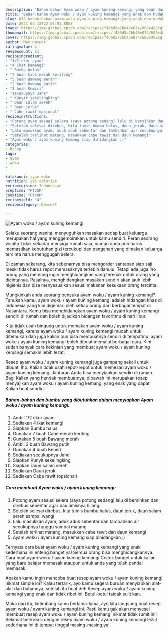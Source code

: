 ```yaml
---
description: "Bahan-bahan Ayam woku / ayam kuning kemangi yang enak dan Mudah Dibuat"
title: "Bahan-bahan Ayam woku / ayam kuning kemangi yang enak dan Mudah Dibuat"
slug: 618-bahan-bahan-ayam-woku-ayam-kuning-kemangi-yang-enak-dan-mudah-dibuat
date: 2021-03-18T22:05:53.888Z
image: https://img-global.cpcdn.com/recipes/f466d5a7bb46e874/680x482cq70/ayam-woku-ayam-kuning-kemangi-foto-resep-utama.jpg
thumbnail: https://img-global.cpcdn.com/recipes/f466d5a7bb46e874/680x482cq70/ayam-woku-ayam-kuning-kemangi-foto-resep-utama.jpg
cover: https://img-global.cpcdn.com/recipes/f466d5a7bb46e874/680x482cq70/ayam-woku-ayam-kuning-kemangi-foto-resep-utama.jpg
author: Max Harper
ratingvalue: 4
reviewcount: 13
recipeingredient:
- "1/2 ekor ayam"
- "4 ikat kemangi"
- " Bumbu halus"
- "7 buah Cabe merah keriting"
- "5 buah Bawang merah"
- "2 buah Bawang putih"
- "4 buah Kemiri"
- "secukupnya Jahe"
- " Kunyit sekelingking"
- " Daun salam sereh"
- " Daun jeruk"
- " Cabe rawit opsional"
recipeinstructions:
- "Potong ayam sesuai selera (saya potong sedang) lalu di bersihkan dan direbus sebentar agar bau amisnya hilang."
- "Setelah selesai direbus, kita tumis bumbu halus, daun jeruk, daun salam sereh sampai wangi"
- "Lalu masukkan ayam, aduk aduk sebentar dan tambahkan air secukupnya tunggu sampai matang"
- "Setelah terlihat matang, masukkan cabe rawit dan daun kemangi"
- "Ayam woku / ayam kuning kemang siap dihidangkan :)"
categories:
- Resep
tags:
- ayam
- woku
- 

katakunci: ayam woku  
nutrition: 265 calories
recipecuisine: Indonesian
preptime: "PT35M"
cooktime: "PT49M"
recipeyield: "4"
recipecategory: Dessert

---
```



![Ayam woku / ayam kuning kemangi](https://img-global.cpcdn.com/recipes/f466d5a7bb46e874/680x482cq70/ayam-woku-ayam-kuning-kemangi-foto-resep-utama.jpg)

Selaku seorang wanita, menyuguhkan masakan sedap buat keluarga merupakan hal yang menggembirakan untuk kamu sendiri. Peran seorang  wanita Tidak sekadar menjaga rumah saja, namun anda pun harus memastikan kebutuhan gizi tercukupi dan panganan yang dimakan keluarga tercinta harus menggugah selera.

Di zaman  sekarang, kita sebenarnya bisa mengorder santapan siap saji meski tidak harus repot memasaknya terlebih dahulu. Tetapi ada juga lho orang yang memang ingin menghidangkan yang terenak untuk orang yang dicintainya. Pasalnya, menghidangkan masakan sendiri akan jauh lebih higienis dan bisa menyesuaikan sesuai makanan kesukaan orang tercinta. 



Mungkinkah anda seorang penyuka ayam woku / ayam kuning kemangi?. Tahukah kamu, ayam woku / ayam kuning kemangi adalah hidangan khas di Indonesia yang kini digemari oleh setiap orang dari berbagai tempat di Nusantara. Kamu bisa menghidangkan ayam woku / ayam kuning kemangi sendiri di rumah dan boleh dijadikan hidangan favoritmu di hari libur.

Kita tidak usah bingung untuk memakan ayam woku / ayam kuning kemangi, karena ayam woku / ayam kuning kemangi mudah untuk ditemukan dan juga kalian pun bisa membuatnya sendiri di tempatmu. ayam woku / ayam kuning kemangi boleh dibuat memalui berbagai cara. Kini sudah banyak cara kekinian yang membuat ayam woku / ayam kuning kemangi semakin lebih lezat.

Resep ayam woku / ayam kuning kemangi juga gampang sekali untuk dibuat, lho. Kalian tidak usah repot-repot untuk memesan ayam woku / ayam kuning kemangi, lantaran Anda bisa menyiapkan sendiri di rumah. Bagi Kalian yang hendak membuatnya, dibawah ini merupakan resep menyajikan ayam woku / ayam kuning kemangi yang enak yang dapat Kalian buat sendiri.

<!--inarticleads1-->

##### Bahan-bahan dan bumbu yang dibutuhkan dalam menyiapkan Ayam woku / ayam kuning kemangi:

1. Ambil 1/2 ekor ayam
1. Sediakan 4 ikat kemangi
1. Siapkan  Bumbu halus
1. Gunakan 7 buah Cabe merah keriting
1. Gunakan 5 buah Bawang merah
1. Ambil 2 buah Bawang putih
1. Gunakan 4 buah Kemiri
1. Sediakan secukupnya Jahe
1. Siapkan  Kunyit sekelingking
1. Siapkan  Daun salam sereh
1. Sediakan  Daun jeruk
1. Sediakan  Cabe rawit (opsional)




<!--inarticleads2-->

##### Cara membuat Ayam woku / ayam kuning kemangi:

1. Potong ayam sesuai selera (saya potong sedang) lalu di bersihkan dan direbus sebentar agar bau amisnya hilang.
1. Setelah selesai direbus, kita tumis bumbu halus, daun jeruk, daun salam sereh sampai wangi
1. Lalu masukkan ayam, aduk aduk sebentar dan tambahkan air secukupnya tunggu sampai matang
1. Setelah terlihat matang, masukkan cabe rawit dan daun kemangi
1. Ayam woku / ayam kuning kemang siap dihidangkan :)




Ternyata cara buat ayam woku / ayam kuning kemangi yang enak sederhana ini enteng banget ya! Semua orang bisa menghidangkannya. Cara buat ayam woku / ayam kuning kemangi Cocok banget untuk kalian yang baru belajar memasak ataupun untuk anda yang telah pandai memasak.

Apakah kamu ingin mencoba buat resep ayam woku / ayam kuning kemangi nikmat simple ini? Kalau tertarik, ayo kamu segera buruan menyiapkan alat-alat dan bahannya, setelah itu buat deh Resep ayam woku / ayam kuning kemangi yang enak dan tidak ribet ini. Betul-betul taidak sulit kan. 

Maka dari itu, ketimbang kamu berlama-lama, ayo kita langsung buat resep ayam woku / ayam kuning kemangi ini. Pasti kamu gak akan menyesal membuat resep ayam woku / ayam kuning kemangi nikmat tidak rumit ini! Selamat berkreasi dengan resep ayam woku / ayam kuning kemangi lezat sederhana ini di tempat tinggal masing-masing,ya!.

